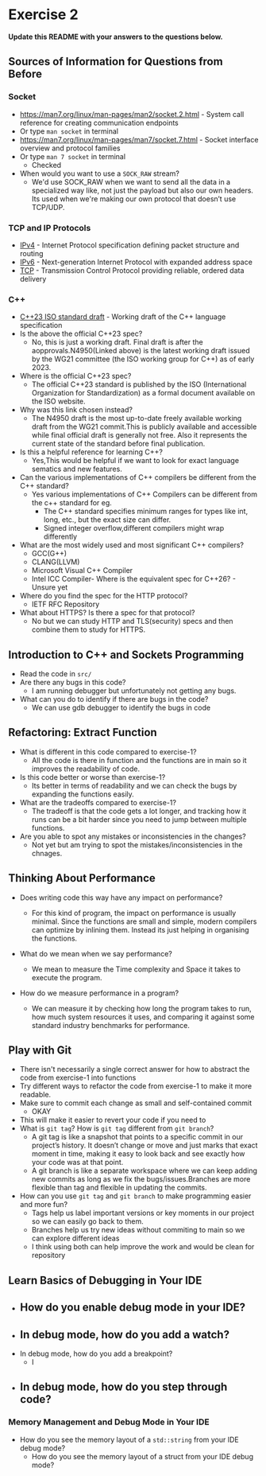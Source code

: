 # Exercise 2

**Update this README with your answers to the questions below.**

## Sources of Information for Questions from Before

### Socket 
- https://man7.org/linux/man-pages/man2/socket.2.html - System call reference
  for creating communication endpoints
- Or type `man socket` in terminal
- https://man7.org/linux/man-pages/man7/socket.7.html - Socket interface 
  overview and protocol families
- Or type `man 7 socket` in terminal
  - Checked
- When would you want to use a `SOCK_RAW` stream?
  - We'd use SOCK_RAW when we want to send all the data in a specialized way like, not just the payload but also our own headers. Its used when we're making our own protocol that doesn’t use TCP/UDP.
### TCP and IP Protocols
- [IPv4](https://www.rfc-editor.org/info/rfc791) - Internet Protocol specification defining packet structure and routing
- [IPv6](https://www.rfc-editor.org/info/rfc8200) - Next-generation Internet 
  Protocol with expanded address space
- [TCP](https://datatracker.ietf.org/doc/html/rfc9293) - Transmission Control 
  Protocol providing reliable, ordered data delivery
    
### C++
- [C++23 ISO standard draft](https://www.open-std.org/jtc1/sc22/wg21/docs/papers/2023/n4950.pdf) - 
  Working draft of the C++ language specification
- Is the above the official C++23 spec? 
  - No, this is just a working draft. Final draft is after the aopprovals.N4950(Linked above) is the latest working draft issued by the WG21 committee (the ISO working group for C++) as of early 2023.
- Where is the official C++23 spec?
  - The official C++23 standard is published by the ISO (International Organization for Standardization) as a formal document available on the ISO website.
- Why was this link chosen instead?
  - The N4950 draft is the most up-to-date freely available working draft from the WG21 commit.This is publicly available and accessible while final official draft is generally not free. Also it represents the current state of the standard before final publication.
- Is this a helpful reference for learning C++?
  - Yes,This would be helpful if we want to look for exact language sematics and new features.
- Can the various implementations of C++ compilers be different from the C++ standard?
  - Yes various implementations of C++ Compilers can be different from the c++ standard for eg. 
    - The C++ standard specifies minimum ranges for types like int, long, etc., but the exact size can differ.
    - Signed integer overflow,different compilers might wrap differently
- What are the most widely used and most significant C++ compilers?
  - GCC(G++)
  - CLANG(LLVM)
  - Microsoft Visual C++ Compiler
  - Intel ICC Compiler- Where is the equivalent spec for C++26?  - Unsure yet
- Where do you find the spec for the HTTP protocol?
  - IETF RFC Repository
- What about HTTPS? Is there a spec for that protocol?
  - No but we can study HTTP and TLS(security) specs and then combine them to study for HTTPS.
## Introduction to C++ and Sockets Programming

- Read the code in `src/`
- Are there any bugs in this code? 
  - I am running debugger but unfortunately not getting any bugs. 
- What can you do to identify if there are bugs in the code?
  - We can use gdb debugger to identify the bugs in code

## Refactoring: Extract Function

- What is different in this code compared to exercise-1?
   - All the code is there in function and the functions are in main so it improves the readability of code.
- Is this code better or worse than exercise-1?
  -  Its better in terms of readability and we can check the bugs by expanding the functions easily.
- What are the tradeoffs compared to exercise-1?
  - The tradeoff is that the code gets a lot longer, and tracking how it runs can be a bit harder since you need to jump between multiple functions.
- Are you able to spot any mistakes or inconsistencies in the changes?
  - Not yet but am trying to spot the mistakes/inconsistencies in the chnages.
## Thinking About Performance

- Does writing code this way have any impact on performance?
  - For this kind of program, the impact on performance is usually minimal. Since the functions are small and simple, modern compilers can optimize by inlining them. Instead its just helping in organising the functions.

- What do we mean when we say performance?
  - We mean to measure the Time complexity and Space it takes to execute the program.
- How do we measure performance in a program?
  - We can measure it by checking how long the program takes to run, how much system resources it uses, and comparing it against some standard industry benchmarks for performance.

## Play with Git

- There isn't necessarily a single correct answer for how to abstract the code from exercise-1 into functions
- Try different ways to refactor the code from exercise-1 to make it more readable.
- Make sure to commit each change as small and self-contained commit
  - OKAY
- This will make it easier to revert your code if you need to
- What is `git tag`? How is `git tag` different from `git branch`?
  - A git tag is like a snapshot that points to a specific commit in our project’s history. It doesn’t change or move and just marks that exact moment in time, making it easy to look back and see exactly how your code was at that point.
  - A git branch is like a separate workspace where we can keep adding new commits as long as we fix the bugs/issues.Branches are more flexible than tag and flexible in updating the commits.
- How can you use `git tag` and `git branch` to make programming easier and more fun?
  - Tags help us label important versions or key moments in our project so we can easily go back to them.
  - Branches help us try new ideas without commiting to main so we can explore different ideas 
  - I think using both can help improve the work and would be clean for repository

## Learn Basics of Debugging in Your IDE

- How do you enable debug mode in your IDE?
  - 
- In debug mode, how do you add a watch?
  - 
- In debug mode, how do you add a breakpoint?
  - I 
- In debug mode, how do you step through code?
  - 

### Memory Management and Debug Mode in Your IDE

- How do you see the memory layout of a `std::string` from your IDE debug mode?
  - How do you see the memory layout of a struct from your IDE debug mode?